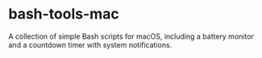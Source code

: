 # bash-tools-mac
A collection of simple Bash scripts for macOS, including a battery monitor and a countdown timer with system notifications.
